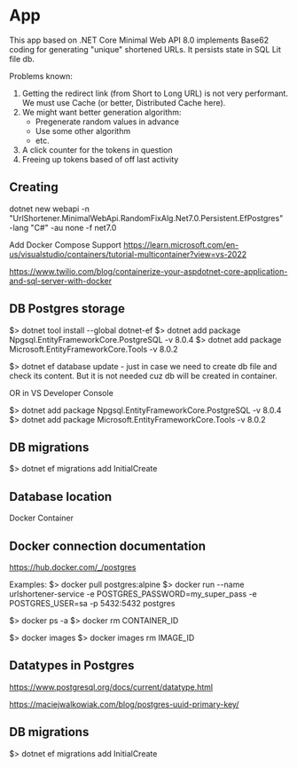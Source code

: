 # App

This app based on .NET Core Minimal Web API 8.0 implements Base62 coding for generating "unique" shortened URLs.
It persists state in SQL Lit file db.

Problems known:
1. Getting the redirect link (from Short to Long URL) is not very performant. We must use Cache (or better, Distributed Cache here).
2. We might want better generation algorithm:
	- Pregenerate random values in advance
	- Use some other algorithm
	- etc.
3. A click counter for the tokens in question
4. Freeing up tokens based of off last activity

## Creating

dotnet new webapi -n "UrlShortener.MinimalWebApi.RandomFixAlg.Net7.0.Persistent.EfPostgres" -lang "C#" -au none -f net7.0

Add Docker Compose Support https://learn.microsoft.com/en-us/visualstudio/containers/tutorial-multicontainer?view=vs-2022

https://www.twilio.com/blog/containerize-your-aspdotnet-core-application-and-sql-server-with-docker

## DB Postgres storage

$> dotnet tool install --global dotnet-ef
$> dotnet add package Npgsql.EntityFrameworkCore.PostgreSQL -v 8.0.4
$> dotnet add package Microsoft.EntityFrameworkCore.Tools -v 8.0.2

$> dotnet ef database update   - just in case we need to create db file and check its content. But it is not needed cuz db will be created in container.

OR in VS Developer Console

$> dotnet add package Npgsql.EntityFrameworkCore.PostgreSQL -v 8.0.4
$> dotnet add package Microsoft.EntityFrameworkCore.Tools -v 8.0.2

## DB migrations

$> dotnet ef migrations add InitialCreate

## Database location

Docker Container

## Docker connection documentation

https://hub.docker.com/_/postgres

Examples:
$> docker pull postgres:alpine
$> docker run --name urlshortener-service -e POSTGRES_PASSWORD=my_super_pass -e POSTGRES_USER=sa -p 5432:5432 postgres

$> docker ps -a
$> docker rm CONTAINER_ID

$> docker images
$> docker images rm IMAGE_ID

## Datatypes in Postgres

https://www.postgresql.org/docs/current/datatype.html

https://maciejwalkowiak.com/blog/postgres-uuid-primary-key/

## DB migrations

$> dotnet ef migrations add InitialCreate
